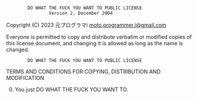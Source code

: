             DO WHAT THE FUCK YOU WANT TO PUBLIC LICENSE
                    Version 2, December 2004

 Copyright (C) 2023 元プログラマi <moto.programmer.i@gmail.com>

 Everyone is permitted to copy and distribute verbatim or modified
 copies of this license document, and changing it is allowed as long
 as the name is changed.

            DO WHAT THE FUCK YOU WANT TO PUBLIC LICENSE
   TERMS AND CONDITIONS FOR COPYING, DISTRIBUTION AND MODIFICATION

  0. You just DO WHAT THE FUCK YOU WANT TO.

